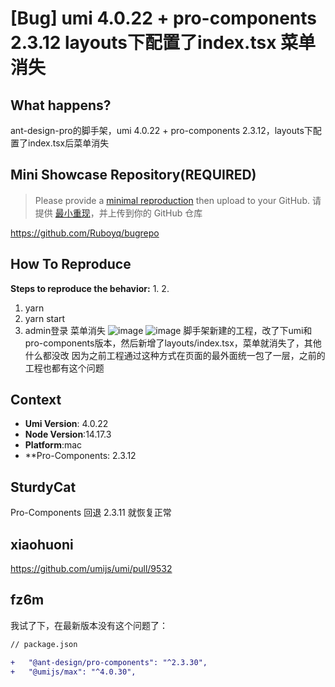 # [Bug] umi 4.0.22 + pro-components 2.3.12 layouts下配置了index.tsx 菜单消失

<!--
感谢您向我们反馈问题，为了高效的解决问题，我们期望你能提供以下信息：
-->

## What happens?

ant-design-pro的脚手架，umi 4.0.22 + pro-components 2.3.12，layouts下配置了index.tsx后菜单消失

## Mini Showcase Repository(REQUIRED)

> Please provide a [minimal reproduction](https://stackoverflow.com/help/minimal-reproducible-example) then upload to your GitHub. 请提供 [最小重现](https://stackoverflow.com/help/minimal-reproducible-example)，并上传到你的 GitHub 仓库

https://github.com/Ruboyq/bugrepo

## How To Reproduce

**Steps to reproduce the behavior:** 1. 2.

1. yarn
2. yarn start
3. admin登录 菜单消失
   ![image](https://user-images.githubusercontent.com/26861176/192217815-3ade2af4-4dcb-4914-844f-ba0f28310234.png)
   ![image](https://user-images.githubusercontent.com/26861176/192217974-40077ee2-dafb-4e3d-9777-266d8802c2b7.png)
   脚手架新建的工程，改了下umi和pro-components版本，然后新增了layouts/index.tsx，菜单就消失了，其他什么都没改
   因为之前工程通过这种方式在页面的最外面统一包了一层，之前的工程也都有这个问题

## Context

- **Umi Version**: 4.0.22
- **Node Version**:14.17.3
- **Platform**:mac
- \*\*Pro-Components: 2.3.12

## SturdyCat

Pro-Components 回退 2.3.11 就恢复正常

## xiaohuoni

https://github.com/umijs/umi/pull/9532

## fz6m

我试了下，在最新版本没有这个问题了：

```diff
// package.json

+   "@ant-design/pro-components": "^2.3.30",
+   "@umijs/max": "^4.0.30",
```
